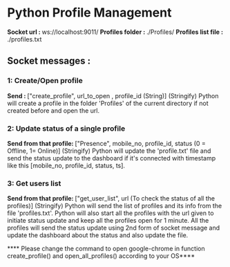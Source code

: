 <h1>Python Profile Management</h1>

<b>Socket url : </b> ws://localhost:9011/
<b>Profiles folder : </b> ./Profiles/
<b>Profiles list file : </b> ./profiles.txt

<h2>Socket messages :</h2>

<h3>1: Create/Open profile</h3>
<b>Send : </b> ["create_profile", url_to_open , profile_id (String)] (Stringify)
Python will create a profile in the folder 'Profiles' of the current directory if not created before and open the url.

<h3>2: Update status of a single profile</h3>
<b>Send from that profile: </b> ["Presence", mobile_no, profile_id, status (0 = Offline, 1= Online)] (Stringify)
Python will update the 'profile.txt' file and send the status update to the dashboard if it's connected with timestamp like this [mobile_no, profile_id, status, ts].

<h3>3: Get users list</h3>
<b>Send from that profile: </b> ["get_user_list", url (To check the status of all the profiles)] (Stringify)
Python will send the list of profiles and its info from the file 'profiles.txt'. Python will also start all the profiles with the url given to initiate status update and keep all the profiles open for 1 minute. All the profiles will send the status update using 2nd form of socket message and update the dashboard about the status and also update the file.


**** Please change the command to open google-chrome in function create_profile() and open_all_profiles() according to your OS****
